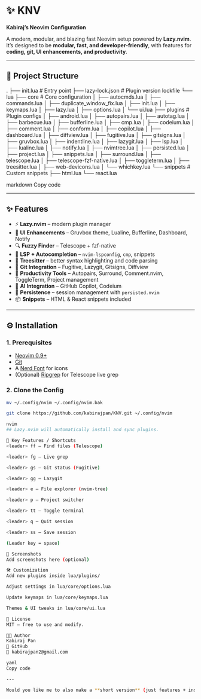 # ✨ KNV
**Kabiraj’s Neovim Configuration**

A modern, modular, and blazing fast Neovim setup powered by **Lazy.nvim**.
It’s designed to be **modular, fast, and developer-friendly**, with features for **coding, git, UI enhancements, and productivity**.

---

## 📂 Project Structure

.
├── init.lua # Entry point
├── lazy-lock.json # Plugin version lockfile
└── lua
├── core # Core configuration
│ ├── autocmds.lua
│ ├── commands.lua
│ ├── duplicate_window_fix.lua
│ ├── init.lua
│ ├── keymaps.lua
│ ├── lazy.lua
│ ├── options.lua
│ └── ui.lua
├── plugins # Plugin configs
│ ├── android.lua
│ ├── autopairs.lua
│ ├── autotag.lua
│ ├── barbecue.lua
│ ├── bufferline.lua
│ ├── cmp.lua
│ ├── codeium.lua
│ ├── comment.lua
│ ├── conform.lua
│ ├── copilot.lua
│ ├── dashboard.lua
│ ├── diffview.lua
│ ├── fugitive.lua
│ ├── gitsigns.lua
│ ├── gruvbox.lua
│ ├── indentline.lua
│ ├── lazygit.lua
│ ├── lsp.lua
│ ├── lualine.lua
│ ├── notify.lua
│ ├── nvimtree.lua
│ ├── persisted.lua
│ ├── project.lua
│ ├── snippets.lua
│ ├── surround.lua
│ ├── telescope.lua
│ ├── telescope-fzf-native.lua
│ ├── toggleterm.lua
│ ├── treesitter.lua
│ ├── web-devicons.lua
│ └── whichkey.lua
└── snippets # Custom snippets
├── html.lua
└── react.lua

markdown
Copy code

---

## ✨ Features

- ⚡ **Lazy.nvim** – modern plugin manager  
- 🎨 **UI Enhancements** – Gruvbox theme, Lualine, Bufferline, Dashboard, Notify  
- 🔍 **Fuzzy Finder** – Telescope + fzf-native  
- 🧠 **LSP + Autocompletion** – `nvim-lspconfig`, `cmp`, snippets  
- 🌲 **Treesitter** – better syntax highlighting and code parsing  
- 🔄 **Git Integration** – Fugitive, Lazygit, Gitsigns, Diffview  
- 📝 **Productivity Tools** – Autopairs, Surround, Comment.nvim, ToggleTerm, Project management  
- 🤖 **AI Integration** – GitHub Copilot, Codeium  
- 💾 **Persistence** – session management with `persisted.nvim`  
- 📦 **Snippets** – HTML & React snippets included  

---

## ⚙️ Installation

### 1. Prerequisites
- [Neovim 0.9+](https://neovim.io/)
- [Git](https://git-scm.com/)
- A [Nerd Font](https://www.nerdfonts.com/) for icons
- (Optional) [Ripgrep](https://github.com/BurntSushi/ripgrep) for Telescope live grep

### 2. Clone the Config
```bash
mv ~/.config/nvim ~/.config/nvim.bak

git clone https://github.com/kabirajpan/KNV.git ~/.config/nvim

nvim
## Lazy.nvim will automatically install and sync plugins.

🎹 Key Features / Shortcuts
<leader> ff – Find files (Telescope)

<leader> fg – Live grep

<leader> gs – Git status (Fugitive)

<leader> gg – Lazygit

<leader> e – File explorer (nvim-tree)

<leader> p – Project switcher

<leader> tt – Toggle terminal

<leader> q – Quit session

<leader> ss – Save session

(Leader key = space)

📸 Screenshots
Add screenshots here (optional)

🛠️ Customization
Add new plugins inside lua/plugins/

Adjust settings in lua/core/options.lua

Update keymaps in lua/core/keymaps.lua

Themes & UI tweaks in lua/core/ui.lua

📜 License
MIT – free to use and modify.

👨‍💻 Author
Kabiraj Pan
🔗 GitHub
📧 kabirajpan2@gmail.com

yaml
Copy code

---

Would you like me to also make a **short version** (just features + install steps, no long explanation) for your GitHub repo front page?
